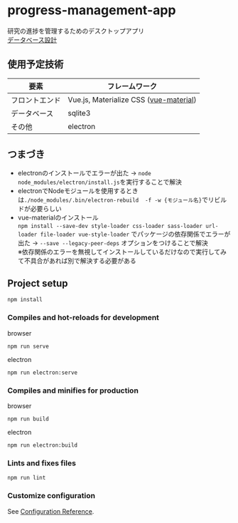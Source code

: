 # progress-management-app
研究の進捗を管理するためのデスクトップアプリ  
[データベース設計](./UML.dio)
## 使用予定技術
| 要素 | フレームワーク |
| --- | --- |
| フロントエンド | Vue.js, Materialize CSS ([vue-material](https://vuematerial.io/components/app/)) |
| データベース | sqlite3 |
| その他 | electron |
## つまづき
- electronのインストールでエラーが出た -> `node node_modules/electron/install.js`を実行することで解決  
- electronでNodeモジュールを使用するときは`./node_modules/.bin/electron-rebuild  -f -w {モジュール名}`でリビルドが必要らしい
- vue-materialのインストール  
`npm install --save-dev style-loader css-loader sass-loader url-loader file-loader vue-style-loader` でパッケージの依存関係でエラーが出た -> `--save --legacy-peer-deps` オプションをつけることで解決  
※依存関係のエラーを無視してインストールしているだけなので実行してみて不具合があれば別で解決する必要がある

## Project setup
```
npm install
```

### Compiles and hot-reloads for development
browser  
```
npm run serve
```
electron  
```
npm run electron:serve
```
### Compiles and minifies for production
browser  
```
npm run build
```
electron  
```
npm run electron:build
```
### Lints and fixes files
```
npm run lint
```

### Customize configuration
See [Configuration Reference](https://cli.vuejs.org/config/).
